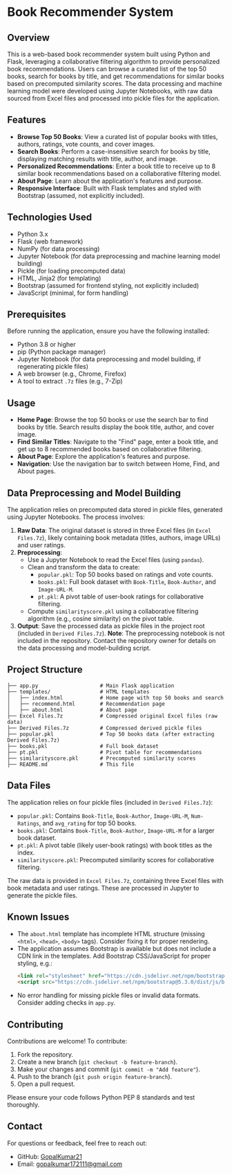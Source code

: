 # Book Recommender System

## Overview
This is a web-based book recommender system built using Python and Flask, leveraging a collaborative filtering algorithm to provide personalized book recommendations. Users can browse a curated list of the top 50 books, search for books by title, and get recommendations for similar books based on precomputed similarity scores. The data processing and machine learning model were developed using Jupyter Notebooks, with raw data sourced from Excel files and processed into pickle files for the application.

## Features
- **Browse Top 50 Books**: View a curated list of popular books with titles, authors, ratings, vote counts, and cover images.
- **Search Books**: Perform a case-insensitive search for books by title, displaying matching results with title, author, and image.
- **Personalized Recommendations**: Enter a book title to receive up to 8 similar book recommendations based on a collaborative filtering model.
- **About Page**: Learn about the application's features and purpose.
- **Responsive Interface**: Built with Flask templates and styled with Bootstrap (assumed, not explicitly included).

## Technologies Used
- Python 3.x
- Flask (web framework)
- NumPy (for data processing)
- Jupyter Notebook (for data preprocessing and machine learning model building)
- Pickle (for loading precomputed data)
- HTML, Jinja2 (for templating)
- Bootstrap (assumed for frontend styling, not explicitly included)
- JavaScript (minimal, for form handling)

## Prerequisites
Before running the application, ensure you have the following installed:
- Python 3.8 or higher
- pip (Python package manager)
- Jupyter Notebook (for data preprocessing and model building, if regenerating pickle files)
- A web browser (e.g., Chrome, Firefox)
- A tool to extract `.7z` files (e.g., 7-Zip)



## Usage
- **Home Page**: Browse the top 50 books or use the search bar to find books by title. Search results display the book title, author, and cover image.
- **Find Similar Titles**: Navigate to the "Find" page, enter a book title, and get up to 8 recommended books based on collaborative filtering.
- **About Page**: Explore the application's features and purpose.
- **Navigation**: Use the navigation bar to switch between Home, Find, and About pages.

## Data Preprocessing and Model Building
The application relies on precomputed data stored in pickle files, generated using Jupyter Notebooks. The process involves:
1. **Raw Data**: The original dataset is stored in three Excel files (in `Excel Files.7z`), likely containing book metadata (titles, authors, image URLs) and user ratings.
2. **Preprocessing**:
   - Use a Jupyter Notebook to read the Excel files (using `pandas`).
   - Clean and transform the data to create:
     - `popular.pkl`: Top 50 books based on ratings and vote counts.
     - `books.pkl`: Full book dataset with `Book-Title`, `Book-Author`, and `Image-URL-M`.
     - `pt.pkl`: A pivot table of user-book ratings for collaborative filtering.
   - Compute `similarityscore.pkl` using a collaborative filtering algorithm (e.g., cosine similarity) on the pivot table.
3. **Output**: Save the processed data as pickle files in the project root (included in `Derived Files.7z`).
**Note**: The preprocessing notebook is not included in the repository. Contact the repository owner for details on the data processing and model-building script.

## Project Structure
```plaintext
├── app.py                    # Main Flask application
├── templates/                # HTML templates
│   ├── index.html            # Home page with top 50 books and search
│   ├── recommend.html        # Recommendation page
│   ├── about.html            # About page
├── Excel Files.7z            # Compressed original Excel files (raw data)
├── Derived Files.7z          # Compressed derived pickle files
├── popular.pkl               # Top 50 books data (after extracting Derived Files.7z)
├── books.pkl                 # Full book dataset
├── pt.pkl                    # Pivot table for recommendations
├── similarityscore.pkl       # Precomputed similarity scores
├── README.md                 # This file
```

## Data Files
The application relies on four pickle files (included in `Derived Files.7z`):
- `popular.pkl`: Contains `Book-Title`, `Book-Author`, `Image-URL-M`, `Num-Ratings`, and `avg_rating` for top 50 books.
- `books.pkl`: Contains `Book-Title`, `Book-Author`, `Image-URL-M` for a larger book dataset.
- `pt.pkl`: A pivot table (likely user-book ratings) with book titles as the index.
- `similarityscore.pkl`: Precomputed similarity scores for collaborative filtering.

The raw data is provided in `Excel Files.7z`, containing three Excel files with book metadata and user ratings. These are processed in Jupyter to generate the pickle files.

## Known Issues
- The `about.html` template has incomplete HTML structure (missing `<html>`, `<head>`, `<body>` tags). Consider fixing it for proper rendering.
- The application assumes Bootstrap is available but does not include a CDN link in the templates. Add Bootstrap CSS/JavaScript for proper styling, e.g.:
  ```html
  <link rel="stylesheet" href="https://cdn.jsdelivr.net/npm/bootstrap@5.3.0/dist/css/bootstrap.min.css">
  <script src="https://cdn.jsdelivr.net/npm/bootstrap@5.3.0/dist/js/bootstrap.bundle.min.js"></script>
  ```
- No error handling for missing pickle files or invalid data formats. Consider adding checks in `app.py`.

## Contributing
Contributions are welcome! To contribute:
1. Fork the repository.
2. Create a new branch (`git checkout -b feature-branch`).
3. Make your changes and commit (`git commit -m "Add feature"`).
4. Push to the branch (`git push origin feature-branch`).
5. Open a pull request.

Please ensure your code follows Python PEP 8 standards and test thoroughly.


## Contact
For questions or feedback, feel free to reach out:
- GitHub: [GopalKumar21](https://github.com/GopalKumar21)
- Email: [gopalkumar172111@gmail.com](mailto:gopalkumar172111@gmail.com)
